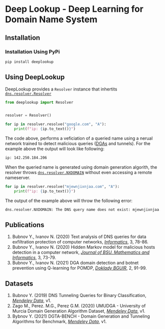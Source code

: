 # Deep Lookup - Deep Learning for Domain Name System

## Installation

### Installation Using PyPi

```sh
pip install deeplookup
```

## Using DeepLookup

DeepLookup provides a `Resolver` instance that inhertits [`dns.resolver.Resolver`](dns-resolver)
```py
from deeplookup import Resolver


resolver = Resolver()

for ip in resolver.resolve("google.com", "A"):
    print(f"ip: {ip.to_text()}")
```

The code above, performs a veficiation of a queried name using a nerual network trained
to detect malicious queries ([DGAs][dga-wiki] and tunnels). For the example above the
output will look like following:
```sh
ip: 142.250.184.206
```

When the queried name is generated using domain generation algorith, the resolver throws
[`dns.resolver.NXDOMAIN`](dns-nxdomain) without even accessing a remote nameserver.
```py
for ip in resolver.resolve("mjewnjixnjaa.com", "A"):
    print(f"ip: {ip.to_text()}")
```

The output of the example above will throw the following error:
```sh
dns.resolver.NXDOMAIN: The DNS query name does not exist: mjewnjixnjaa.com.
```

## Publications
1. Bubnov Y., Ivanov N. (2020) Text analysis of DNS queries for data exfiltration protection of computer networks, [_Informatics_][Informatics, 2020], 3, 78-86.
2. Bubnov Y., Ivanov N. (2020) Hidden Markov model for malicious hosts detection in a computer network, [_Journal of BSU. Mathematics and Informatics_][BSU, 2020], 3, 73-79.
3. Bubnov Y., Ivanov N. (2021) DGA domain detection and botnet prevention using Q-learning for POMDP, [_Doklady BGUIR_][BGUIR, 2021], 2, 91-99.

## Datasets
1. Bubnov Y. (2019) DNS Tunneling Queries for Binary Classification, [_Mendeley Data_][DTQBC, 2019], v1.
2. Zago M., Perez. M.G., Perez G.M. (2020) UMUDGA - University of Murcia Domain Generation Algorithm Dataset, [_Mendeley Data_][UMUDGA, 2020], v1.
3. Bybnov Y. (2021) DGTA-BENCH - Domain Generation and Tunneling Algorithms for Benchmark, [_Mendeley Data_][DGTA, 2021], v1.


[Informatics, 2020]: https://doi.org/10.37661/1816-0301-2020-17-3-78-86
[BSU, 2020]: https://doi.org/10.33581/2520-6508-2020-3-73-79
[BGUIR, 2021]: https://doi.org/10.35596/1729-7648-2021-19-2-91-99
[UMUDGA, 2020]: http://dx.doi.org/10.17632/y8ph45msv8.1
[DTQBC, 2019]: http://dx.doi.org/10.17632/mzn9hvdcxg.1
[DGTA, 2021]: http://dx.doi.org/10.17632/2wzf9bz7xr.1

[dga-wiki]: https://en.wikipedia.org/wiki/Domain_generation_algorithm
[dns-resolver]: https://dnspython.readthedocs.io/en/latest/resolver-class.html
[dns-nxdomain]: https://dnspython.readthedocs.io/en/latest/exceptions.html#dns.resolver.NXDOMAIN
